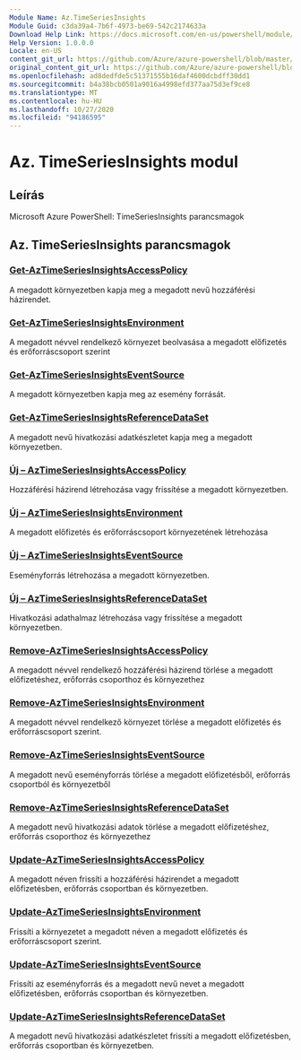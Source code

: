 ```yaml
---
Module Name: Az.TimeSeriesInsights
Module Guid: c3da39a4-7b6f-4973-be69-542c2174633a
Download Help Link: https://docs.microsoft.com/en-us/powershell/module/az.timeseriesinsights
Help Version: 1.0.0.0
Locale: en-US
content_git_url: https://github.com/Azure/azure-powershell/blob/master/src/TimeSeriesInsights/help/Az.TimeSeriesInsights.md
original_content_git_url: https://github.com/Azure/azure-powershell/blob/master/src/TimeSeriesInsights/help/Az.TimeSeriesInsights.md
ms.openlocfilehash: ad8dedfde5c51371555b16daf4600dcbdff30dd1
ms.sourcegitcommit: b4a38bcb0501a9016a4998efd377aa75d3ef9ce8
ms.translationtype: MT
ms.contentlocale: hu-HU
ms.lasthandoff: 10/27/2020
ms.locfileid: "94186595"
---
```

# Az. TimeSeriesInsights modul
## Leírás
Microsoft Azure PowerShell: TimeSeriesInsights parancsmagok

## Az. TimeSeriesInsights parancsmagok
### [Get-AzTimeSeriesInsightsAccessPolicy](Get-AzTimeSeriesInsightsAccessPolicy.md)
A megadott környezetben kapja meg a megadott nevű hozzáférési házirendet.

### [Get-AzTimeSeriesInsightsEnvironment](Get-AzTimeSeriesInsightsEnvironment.md)
A megadott névvel rendelkező környezet beolvasása a megadott előfizetés és erőforráscsoport szerint

### [Get-AzTimeSeriesInsightsEventSource](Get-AzTimeSeriesInsightsEventSource.md)
A megadott környezetben kapja meg az esemény forrását.

### [Get-AzTimeSeriesInsightsReferenceDataSet](Get-AzTimeSeriesInsightsReferenceDataSet.md)
A megadott nevű hivatkozási adatkészletet kapja meg a megadott környezetben.

### [Új – AzTimeSeriesInsightsAccessPolicy](New-AzTimeSeriesInsightsAccessPolicy.md)
Hozzáférési házirend létrehozása vagy frissítése a megadott környezetben.

### [Új – AzTimeSeriesInsightsEnvironment](New-AzTimeSeriesInsightsEnvironment.md)
A megadott előfizetés és erőforráscsoport környezetének létrehozása

### [Új – AzTimeSeriesInsightsEventSource](New-AzTimeSeriesInsightsEventSource.md)
Eseményforrás létrehozása a megadott környezetben.

### [Új – AzTimeSeriesInsightsReferenceDataSet](New-AzTimeSeriesInsightsReferenceDataSet.md)
Hivatkozási adathalmaz létrehozása vagy frissítése a megadott környezetben.

### [Remove-AzTimeSeriesInsightsAccessPolicy](Remove-AzTimeSeriesInsightsAccessPolicy.md)
A megadott névvel rendelkező hozzáférési házirend törlése a megadott előfizetéshez, erőforrás csoporthoz és környezethez

### [Remove-AzTimeSeriesInsightsEnvironment](Remove-AzTimeSeriesInsightsEnvironment.md)
A megadott névvel rendelkező környezet törlése a megadott előfizetés és erőforráscsoport szerint.

### [Remove-AzTimeSeriesInsightsEventSource](Remove-AzTimeSeriesInsightsEventSource.md)
A megadott nevű eseményforrás törlése a megadott előfizetésből, erőforrás csoportból és környezetből

### [Remove-AzTimeSeriesInsightsReferenceDataSet](Remove-AzTimeSeriesInsightsReferenceDataSet.md)
A megadott nevű hivatkozási adatok törlése a megadott előfizetéshez, erőforrás csoporthoz és környezethez

### [Update-AzTimeSeriesInsightsAccessPolicy](Update-AzTimeSeriesInsightsAccessPolicy.md)
A megadott néven frissíti a hozzáférési házirendet a megadott előfizetésben, erőforrás csoportban és környezetben.

### [Update-AzTimeSeriesInsightsEnvironment](Update-AzTimeSeriesInsightsEnvironment.md)
Frissíti a környezetet a megadott néven a megadott előfizetés és erőforráscsoport szerint.

### [Update-AzTimeSeriesInsightsEventSource](Update-AzTimeSeriesInsightsEventSource.md)
Frissíti az eseményforrás és a megadott nevű nevet a megadott előfizetésben, erőforrás csoportban és környezetben.

### [Update-AzTimeSeriesInsightsReferenceDataSet](Update-AzTimeSeriesInsightsReferenceDataSet.md)
A megadott nevű hivatkozási adatkészletet frissíti a megadott előfizetésben, erőforrás csoportban és környezetben.

